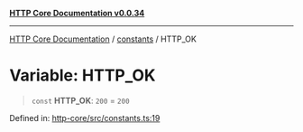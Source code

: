 [**HTTP Core Documentation v0.0.34**](../../README.md)

***

[HTTP Core Documentation](../../modules.md) / [constants](../README.md) / HTTP\_OK

# Variable: HTTP\_OK

> `const` **HTTP\_OK**: `200` = `200`

Defined in: [http-core/src/constants.ts:19](https://github.com/stonemjs/http-core/blob/fb38b6d1cb0bd2bb4e252ff611571ec3c006aa1e/src/constants.ts#L19)
